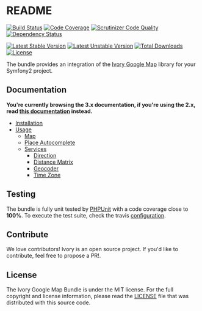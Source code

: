 # README

[![Build Status](https://travis-ci.org/egeloen/IvoryGoogleMapBundle.svg?branch=master)](http://travis-ci.org/egeloen/IvoryGoogleMapBundle)
[![Code Coverage](https://scrutinizer-ci.com/g/egeloen/IvoryGoogleMapBundle/badges/coverage.png?b=master)](https://scrutinizer-ci.com/g/egeloen/IvoryGoogleMapBundle/?branch=master)
[![Scrutinizer Code Quality](https://scrutinizer-ci.com/g/egeloen/IvoryGoogleMapBundle/badges/quality-score.png?b=master)](https://scrutinizer-ci.com/g/egeloen/IvoryGoogleMapBundle/?branch=master)
[![Dependency Status](http://www.versioneye.com/php/egeloen:google-map-bundle/badge.svg)](http://www.versioneye.com/php/egeloen:google-map-bundle)

[![Latest Stable Version](https://poser.pugx.org/egeloen/google-map-bundle/v/stable.svg)](https://packagist.org/packages/egeloen/google-map-bundle)
[![Latest Unstable Version](https://poser.pugx.org/egeloen/google-map-bundle/v/unstable.svg)](https://packagist.org/packages/egeloen/google-map-bundle)
[![Total Downloads](https://poser.pugx.org/egeloen/google-map-bundle/downloads.svg)](https://packagist.org/packages/egeloen/google-map-bundle)
[![License](https://poser.pugx.org/egeloen/google-map-bundle/license.svg)](https://packagist.org/packages/egeloen/google-map-bundle)

The bundle provides an integration of the [Ivory Google Map](https://github.com/egeloen/ivory-google-map) library for
your Symfony2 project.

## Documentation

**You're currently browsing the 3.x documentation, if you're using the 2.x, read 
[this documentation](https://github.com/egeloen/IvoryGoogleMapBundle/tree/2.2.1) instead.**

 - [Installation](/Resources/doc/installation.md)
 - [Usage](/Resources/doc/usage.md)
    - [Map](/Resources/doc/map.md)
    - [Place Autocomplete](/Resources/doc/place_autocomplete.md)
    - [Services](/Resources/doc/service/index.md)
        - [Direction](/Resources/doc/service/directions.md)
        - [Distance Matrix](/Resources/doc/service/distance_matrix.md)
        - [Geocoder](/Resources/doc/service/geocoder.md)
        - [Time Zone](/Resources/doc/service/time_zone.md)

## Testing

The bundle is fully unit tested by [PHPUnit](http://www.phpunit.de/) with a code coverage close to **100%**. To
execute the test suite, check the travis [configuration](/.travis.yml).

## Contribute

We love contributors! Ivory is an open source project. If you'd like to contribute, feel free to propose a PR!.

## License

The Ivory Google Map Bundle is under the MIT license. For the full copyright and license information, please read the
[LICENSE](/LICENSE) file that was distributed with this source code.
